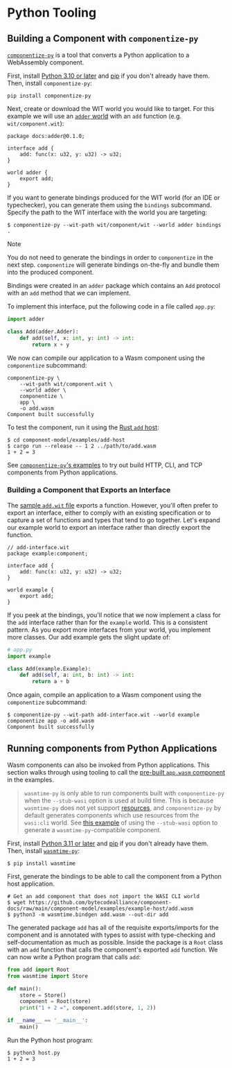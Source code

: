 # Python Tooling

## Building a Component with `componentize-py`

[`componentize-py`](https://github.com/bytecodealliance/componentize-py) is a tool that converts a Python
application to a WebAssembly component.

First, install [Python 3.10 or later](https://www.python.org/) and [pip](https://pypi.org/project/pip/) if you don't already have them. Then, install `componentize-py`:

```console
pip install componentize-py
```

Next, create or download the WIT world you would like to target. For this example we will use an [`adder`
world][adder-wit] with an `add` function (e.g. `wit/component.wit`):

```wit
package docs:adder@0.1.0;

interface add {
    add: func(x: u32, y: u32) -> u32;
}

world adder {
    export add;
}
```

If you want to generate bindings produced for the WIT world (for an IDE or typechecker), you can generate them using the `bindings` subcommand. Specify the path to the WIT interface with the world you are targeting:

```console
$ componentize-py --wit-path wit/component/wit --world adder bindings .
```

> [!NOTE]
> You do not need to generate the bindings in order to `componentize` in the next step. `componentize` will generate bindings on-the-fly and bundle them into the produced component.

Bindings were created in an `adder` package which contains an `Add` protocol with an `add` method that we can implement.

To implement this interface, put the following code in a file called `app.py`:

```py
import adder

class Add(adder.Adder):
    def add(self, x: int, y: int) -> int:
        return x + y
```

We now can compile our application to a Wasm component using the `componentize` subcommand:

```console
componentize-py \
    --wit-path wit/component.wit \
    --world adder \
    componentize \
    app \
    -o add.wasm
Component built successfully
```

To test the component, run it using the [Rust `add` host](./rust.md#creating-a-command-component-with-cargo-component):

```console
$ cd component-model/examples/add-host
$ cargo run --release -- 1 2 ../path/to/add.wasm
1 + 2 = 3
```

See [`componentize-py`'s examples](https://github.com/bytecodealliance/componentize-py/tree/main/examples) to try out build HTTP, CLI, and TCP components from Python applications.

### Building a Component that Exports an Interface

The [sample `add.wit` file](https://github.com/bytecodealliance/component-docs/tree/main/component-model/examples/example-host/add.wit) exports a function. However, you'll often prefer to export an interface, either to comply with an existing specification or to capture a set of functions and types that tend to go together. Let's expand our example world to export an interface rather than directly export the function.

```wit
// add-interface.wit
package example:component;

interface add {
    add: func(x: u32, y: u32) -> u32;
}

world example {
    export add;
}
```

If you peek at the bindings, you'll notice that we now implement a class for the `add` interface rather than for the `example` world. This is a consistent pattern. As you export more interfaces from your world, you implement more classes. Our add example gets the slight update of:

```py
# app.py
import example

class Add(example.Example):
    def add(self, a: int, b: int) -> int:
        return a + b
```

Once again, compile an application to a Wasm component using the `componentize` subcommand:

```console
$ componentize-py --wit-path add-interface.wit --world example componentize app -o add.wasm
Component built successfully
```

## Running components from Python Applications

Wasm components can also be invoked from Python applications. This section walks through using tooling
to call the [pre-built `app.wasm` component][add-wasm] in the examples.

> `wasmtime-py` is only able to run components built with `componentize-py` when the `--stub-wasi` option is used at build time. This is because `wasmtime-py` does not yet support [resources](../design/wit.md#resources), and `componentize-py` by default generates components which use resources from the `wasi:cli` world.  See [this example](https://github.com/bytecodealliance/componentize-py/tree/main/examples/sandbox) of using the `--stub-wasi` option to generate a `wasmtime-py`-compatible component.

First, install [Python 3.11 or later](https://www.python.org/) and [pip](https://pypi.org/project/pip/) if you don't already have them. Then, install [`wasmtime-py`](https://github.com/bytecodealliance/wasmtime-py):

```console
$ pip install wasmtime
```

First, generate the bindings to be able to call the component from a Python host application.

```console
# Get an add component that does not import the WASI CLI world
$ wget https://github.com/bytecodealliance/component-docs/raw/main/component-model/examples/example-host/add.wasm
$ python3 -m wasmtime.bindgen add.wasm --out-dir add
```

The generated package `add` has all of the requisite exports/imports for the
component and is annotated with types to assist with type-checking and
self-documentation as much as possible. Inside the package is a `Root` class
with an `add` function that calls the component's exported `add` function. We
can now write a Python program that calls `add`:

```py
from add import Root
from wasmtime import Store

def main():
    store = Store()
    component = Root(store)
    print("1 + 2 =", component.add(store, 1, 2))

if __name__ == '__main__':
    main()
```

Run the Python host program:

```console
$ python3 host.py
1 + 2 = 3
```

[add-wasm]: https://github.com/bytecodealliance/component-docs/blob/main/component-model/examples/example-host/add.wasm

[adder-wit]: https://github.com/bytecodealliance/component-docs/tree/main/component-model/examples/tutorial/wit/adder/world.wit
